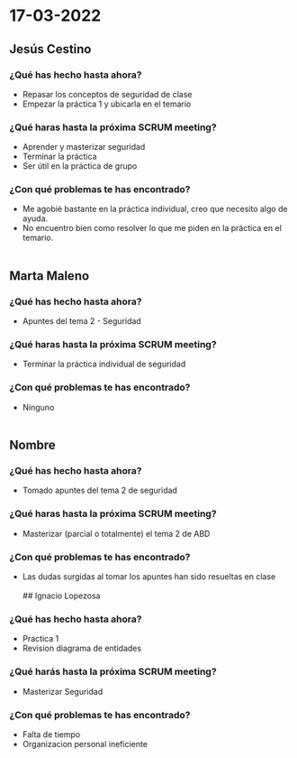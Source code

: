 # 17-03-2022
## Jesús Cestino
### ¿Qué has hecho hasta ahora?
- Repasar los conceptos de seguridad de clase
- Empezar la práctica 1 y ubicarla en el temario
### ¿Qué haras hasta la próxima SCRUM meeting?
- Aprender y masterizar seguridad
- Terminar la práctica
- Ser útil en la práctica de grupo
### ¿Con qué problemas te has encontrado?
- Me agobié bastante en la práctica individual, creo que necesito algo de ayuda.
- No encuentro bien como resolver lo que me piden en la práctica en el temario.
<br><br>
## Marta Maleno
### ¿Qué has hecho hasta ahora?
- Apuntes del tema 2 - Seguridad
### ¿Qué haras hasta la próxima SCRUM meeting?
- Terminar la práctica individual de seguridad
### ¿Con qué problemas te has encontrado?
- Ninguno
<br><br>
## Nombre
### ¿Qué has hecho hasta ahora?
- Tomado apuntes del tema 2 de seguridad 
### ¿Qué haras hasta la próxima SCRUM meeting?
- Masterizar (parcial o totalmente) el tema 2 de ABD
### ¿Con qué problemas te has encontrado?
- Las dudas surgidas al tomar los apuntes han sido resueltas en clase
<br><br>## Ignacio Lopezosa
### ¿Qué has hecho hasta ahora?
- Practica 1
- Revision diagrama de entidades
### ¿Qué harás hasta la próxima SCRUM meeting?
- Masterizar Seguridad
### ¿Con qué problemas te has encontrado?
- Falta de tiempo
- Organizacion personal ineficiente
<br><br>
